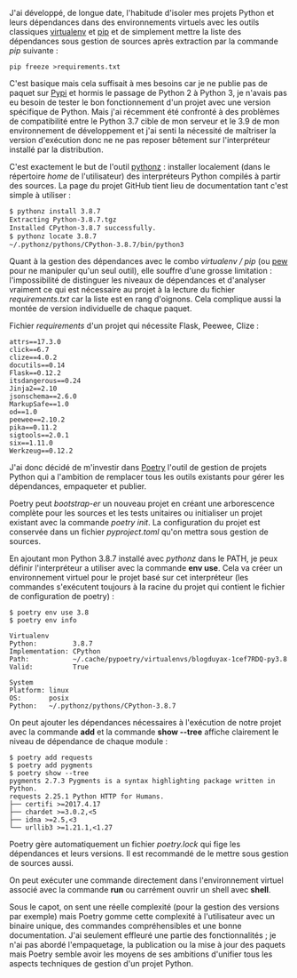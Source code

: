 <!-- title: Python et dépendances  -->

<!-- category: Développement -->

J'ai développé,  de longue date, l'habitude d'isoler mes projets Python et leurs dépendances dans des environnements virtuels avec les outils classiques [virtualenv](https://virtualenv.pypa.io) et [pip](https://pip.pypa.io/) et de simplement mettre la liste des dépendances sous gestion de sources après extraction par la commande *pip* suivante : 

    pip freeze >requirements.txt

C'est basique mais cela suffisait à mes besoins car je ne publie pas de paquet sur [Pypi](https://pypi.org/) et hormis le passage de Python 2 à Python 3, je n'avais pas eu besoin de tester le bon fonctionnement d'un projet avec une version spécifique de Python. Mais j'ai récemment été confronté à des problèmes de compatibilité entre le Python 3.7 cible de mon serveur et le 3.9 de mon environnement de développement et j'ai senti la nécessité de maîtriser la version d'exécution donc ne ne pas reposer bêtement sur l'interpréteur installé par la distribution. 

C'est exactement le but de l'outil [pythonz](https://github.com/saghul/pythonz) : installer localement (dans le répertoire *home* de l'utilisateur) des interpréteurs Python compilés à partir des sources.  La page du projet GitHub tient lieu de documentation tant c'est simple à utiliser : 

```bash
$ pythonz install 3.8.7
Extracting Python-3.8.7.tgz
Installed CPython-3.8.7 successfully.
$ pythonz locate 3.8.7
~/.pythonz/pythons/CPython-3.8.7/bin/python3
```

Quant à la gestion des dépendances avec le combo *virtualenv / pip* (ou [pew](https://pypi.org/project/pew/) pour ne manipuler qu'un seul outil), elle souffre d'une grosse limitation : l'impossibilité de distinguer les niveaux de dépendances et d'analyser vraiment ce qui est nécessaire au projet à la lecture du fichier *requirements.txt* car la liste est en rang d'oignons.  Cela complique aussi la montée de version individuelle de chaque paquet.

Fichier *requirements* d'un projet qui nécessite Flask, Peewee, Clize : 

```
attrs==17.3.0
click==6.7
clize==4.0.2
docutils==0.14
Flask==0.12.2
itsdangerous==0.24
Jinja2==2.10
jsonschema==2.6.0
MarkupSafe==1.0
od==1.0
peewee==2.10.2
pika==0.11.2
sigtools==2.0.1
six==1.11.0
Werkzeug==0.12.2
```

J'ai donc décidé de m'investir dans [Poetry](https://python-poetry.org/) l'outil de gestion de projets Python qui a l'ambition de remplacer tous les outils existants pour gérer les dépendances, empaqueter et publier. 

Poetry peut *bootstrap-er* un nouveau projet en créant une arborescence complète pour les sources et les tests unitaires  ou initialiser un projet existant avec la commande *poetry init*. La configuration du projet est conservée dans un fichier *pyproject.toml* qu'on mettra sous gestion de sources. 

En ajoutant mon Python 3.8.7 installé avec *pythonz* dans le PATH, je peux définir l'interpréteur a utiliser avec la commande **env use**. Cela va créer un environnement virtuel pour le projet basé sur cet interpréteur (les commandes s'exécutent toujours à la racine du projet qui contient le fichier de configuration de poetry)  :

```
$ poetry env use 3.8
$ poetry env info

Virtualenv
Python:         3.8.7
Implementation: CPython
Path:           ~/.cache/pypoetry/virtualenvs/blogduyax-1cef7RDQ-py3.8
Valid:          True

System
Platform: linux
OS:       posix
Python:   ~/.pythonz/pythons/CPython-3.8.7
```

On peut ajouter les dépendances nécessaires à l'exécution de notre projet avec la commande **add** et la commande **show --tree** affiche clairement le niveau de dépendance de chaque module :

```
$ poetry add requests
$ poetry add pygments
$ poetry show --tree
pygments 2.7.3 Pygments is a syntax highlighting package written in Python.
requests 2.25.1 Python HTTP for Humans.
├── certifi >=2017.4.17
├── chardet >=3.0.2,<5
├── idna >=2.5,<3
└── urllib3 >=1.21.1,<1.27
```

Poetry gère automatiquement un fichier *poetry.lock* qui fige les dépendances et leurs versions. Il est recommandé de le mettre sous gestion de sources aussi.

On peut exécuter une commande directement dans l'environnement virtuel associé avec la commande **run** ou carrément ouvrir un shell avec **shell**. 

Sous le capot, on sent une réelle complexité (pour la gestion des versions par exemple) mais Poetry gomme cette complexité à l'utilisateur avec un binaire unique, des commandes compréhensibles et une bonne documentation. J'ai seulement effleuré une partie des fonctionnalités ; je n'ai pas abordé l'empaquetage, la publication ou la mise à jour des paquets mais Poetry semble avoir les moyens de ses ambitions d'unifier tous les aspects techniques de gestion d'un projet Python.      
    


